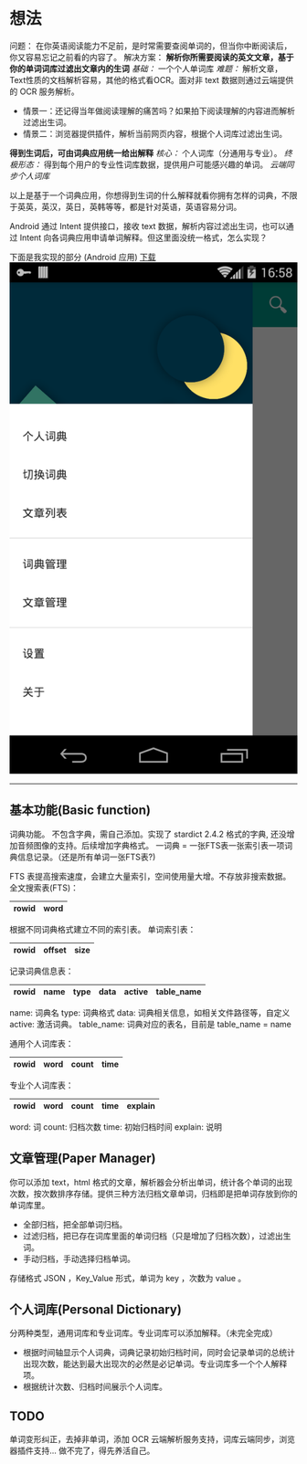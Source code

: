 # 想法
问题：
在你英语阅读能力不足前，是时常需要查阅单词的，但当你中断阅读后，你又容易忘记之前看的内容了。
解决方案：
**解析你所需要阅读的英文文章，基于你的单词词库过滤出文章内的生词**
*基础：* 一个个人单词库
*难题：* 解析文章，Text性质的文档解析容易，其他的格式看OCR。面对非 text 数据则通过云端提供的 OCR 服务解析。

- 情景一：还记得当年做阅读理解的痛苦吗？如果拍下阅读理解的内容进而解析过滤出生词。
- 情景二：浏览器提供插件，解析当前网页内容，根据个人词库过滤出生词。

**得到生词后，可由词典应用统一给出解释**
*核心：* 个人词库（分通用与专业）。
*终极形态：* 得到每个用户的专业性词库数据，提供用户可能感兴趣的单词。
*云端同步个人词库*

以上是基于一个词典应用，你想得到生词的什么解释就看你拥有怎样的词典，不限于英英，英汉，英日，英韩等等，都是针对英语，英语容易分词。

Android 通过 Intent 提供接口，接收 text 数据，解析内容过滤出生词，也可以通过 Intent 向各词典应用申请单词解释。但这里面没统一格式，怎么实现？

下面是我实现的部分 (Android 应用)
[下载](app/app-release.apk)
![screenshot](screenshot/dict.png)

---------------
## 基本功能(Basic function)
词典功能。
不包含字典，需自己添加。实现了 stardict 2.4.2 格式的字典, 还没增加音频图像的支持。后续增加字典格式。
一词典 = 一张FTS表一张索引表一项词典信息记录。（还是所有单词一张FTS表?)

FTS 表提高搜索速度，会建立大量索引，空间使用量大增。不存放非搜索数据。
全文搜索表(FTS)：

| rowid      | word     |
| :--------- | --------:|

根据不同词典格式建立不同的索引表。
单词索引表：

| rowid     | offset    | size     |
| :-------- | :-------: | -------: |

记录词典信息表： 

| rowid | name  | type  | data  | active    | table_name  |
| :---- | :----:| :---: | :---: | :-------: | ----------: |


name: 词典名
type: 词典格式
data: 词典相关信息，如相关文件路径等，自定义
active: 激活词典。
table_name: 词典对应的表名，目前是 table_name = name

通用个人词库表： 

| rowid | word | count | time |
| :---- | :---:| :----:| ----:|

专业个人词库表： 

| rowid | word  | count | time  | explain  |
| :---- | :---: | :---: | :---: | -------: |


word: 词
count: 归档次数
time: 初始归档时间
explain: 说明

## 文章管理(Paper Manager)
你可以添加 text，html 格式的文章，解析器会分析出单词，统计各个单词的出现次数，按次数排序存储。提供三种方法归档文章单词，归档即是把单词存放到你的单词库里。
- 全部归档，把全部单词归档。 
- 过滤归档，把已存在词库里面的单词归档（只是增加了归档次数），过滤出生词。
- 手动归档，手动选择归档单词。

存储格式 JSON ，Key_Value 形式，单词为 key ，次数为 value 。

## 个人词库(Personal Dictionary)
分两种类型，通用词库和专业词库。专业词库可以添加解释。（未完全完成）
- 根据时间轴显示个人词典，词典记录初始归档时间，同时会记录单词的总统计出现次数，能达到最大出现次的必然是必记单词。专业词库多一个个人解释项。
- 根据统计次数、归档时间展示个人词库。 

## TODO
单词变形纠正，去掉非单词，添加 OCR 云端解析服务支持，词库云端同步，浏览器插件支持...
做不完了，得先养活自己。
